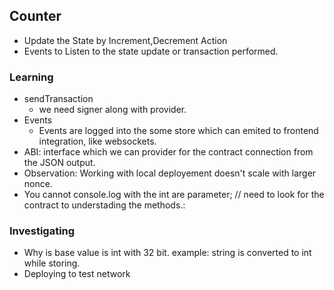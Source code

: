 ## Counter 

- Update the State by Increment,Decrement Action
- Events to Listen to the state update or transaction performed.

### Learning

- sendTransaction 
  - we need signer along with provider.
- Events 
  - Events are logged into the some store which can emited to frontend integration, like websockets.
- ABI: interface which we can provider for the contract connection from the JSON output.
- Observation: Working with local deployement doesn't scale with larger nonce.
- You cannot console.log with the int are parameter; // need to look for the contract to understading the methods.:


### Investigating

- Why is base value is int with 32 bit. example: string is converted to int while storing.
- Deploying to test network
